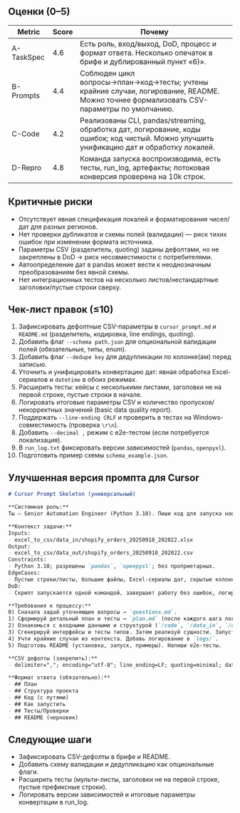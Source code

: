 ## Оценки (0–5)
| Metric      | Score | Почему |
|-------------|-------|--------|
| A-TaskSpec  | 4.6   | Есть роль, вход/выход, DoD, процесс и формат ответа. Несколько опечаток в брифе и дублированный пункт «6)». |
| B-Prompts   | 4.4   | Соблюден цикл вопросы→план→код→тесты; учтены крайние случаи, логирование, README. Можно точнее формализовать CSV-параметры по умолчанию. |
| C-Code      | 4.2   | Реализованы CLI, pandas/streaming, обработка дат, логирование, коды ошибок; код чистый. Можно улучшить унификацию дат и обработку локалей. |
| D-Repro     | 4.8   | Команда запуска воспроизводима, есть тесты, run_log, артефакты; потоковая конверсия проверена на 10k строк. |

## Критичные риски
- Отсутствует явная спецификация локалей и форматирования чисел/дат для разных регионов.
- Нет проверки дубликатов и схемы полей (валидации) — риск тихих ошибок при изменении формата источника.
- Параметры CSV (разделитель, quoting) заданы дефолтами, но не закреплены в DoD → риск несовместимости с потребителями.
- Автоопределение дат в pandas может вести к неоднозначным преобразованиям без явной схемы.
- Нет интеграционных тестов на несколько листов/нестандартные заголовки/пустые строки сверху.

## Чек-лист правок (≤10)
1. Зафиксировать дефолтные CSV-параметры в `cursor_prompt.md` и `README.md` (разделитель, кодировка, line endings, quoting).
2. Добавить флаг `--schema path.json` для опциональной валидации полей (обязательные, типы, enum).
3. Добавить флаг `--dedupe key` для дедупликации по колонке(ам) перед записью.
4. Уточнить и унифицировать конвертацию дат: явная обработка Excel-сериалов и `datetime` в обоих режимах.
5. Расширить тесты: кейсы с несколькими листами, заголовки не на первой строке, пустые строки в начале.
6. Логировать итоговые параметры CSV и количество пропусков/некорректных значений (basic data quality report).
7. Поддержать `--line-ending CRLF` и проверить в тестах на Windows-совместимость (проверка `\r\n`).
8. Добавить `--decimal ,` режим с e2e-тестом (если потребуется локализация).
9. В `run_log.txt` фиксировать версии зависимостей (`pandas`, `openpyxl`).
10. Подготовить пример схемы `schema_example.json`.

## Улучшенная версия промпта для Cursor
```md
# Cursor Prompt Skeleton (универсальный)

**Системная роль:**  
Ты — Senior Automation Engineer (Python 3.10). Пиши код для запуска новичком, но инженерно грамотно. Следуй циклу: вопросы → план → тесты → код. Используй бесплатные библиотеки. Стиль: функции, аннотации типов, логирование ошибок, понятные сообщения, докстринги. Используй `.venv`.

**Контекст задачи:**  
Inputs:  
- excel_to_csv/data_in/shopify_orders_20250918_202022.xlsx  
Output:  
- excel_to_csv/data_out/shopify_orders_20250918_202022.csv  
Constraints:  
- Python 3.10; разрешены `pandas`, `openpyxl`; без проприетарных.  
EdgeCases:  
- Пустые строки/листы, большие файлы, Excel-сериалы дат, скрытые колонки, отсутствующие заголовки.  
DoD:  
- Скрипт запускается одной командой, завершает работу без ошибок, логирует в `logs/`, есть README и тесты.

**Требования к процессу:**  
0) Сначала задай уточняющие вопросы → `questions.md`.  
1) Сформируй детальный план и тесты → `plan.md` (после каждого шага логируй в `manifest.ai.md`).  
2) Ознакомься с входными данными и структурой (`/code`, `/data_in`, `/data_out`, `/logs`) и при необходимости уточни план.  
3) Сгенерируй интерфейсы и тесты типов. Затем реализуй сущности. Запусти тесты до зелёного статуса.  
4) Учти крайние случаи из контекста. Добавь логирование в `logs/`.  
5) Подготовь README (установка, запуск, примеры). Напиши e2e-тесты.

**CSV дефолты (закрепить):**  
- delimiter=","; encoding="utf-8"; line_ending=LF; quoting=minimal; dates=ISO 8601 UTC.

**Формат ответа (обязательно):**  
- ## План  
- ## Структура проекта  
- ## Код (с путями)  
- ## Как запустить  
- ## Тесты/Проверки  
- ## README (черновик)
```

## Следующие шаги
- Зафиксировать CSV-дефолты в брифе и README.
- Добавить схему валидации и дедупликацию как опциональные флаги.
- Расширить тесты (мульти-листы, заголовки не на первой строке, пустые префиксные строки).
- Логировать версии зависимостей и итоговые параметры конвертации в run_log.
